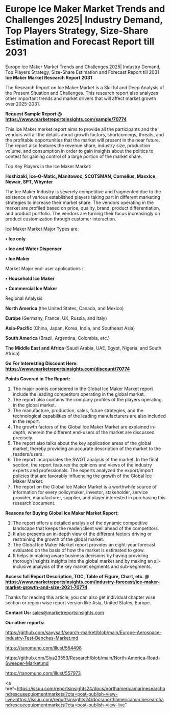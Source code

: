 # Europe Ice Maker Market Trends and Challenges 2025| Industry Demand, Top Players Strategy, Size-Share Estimation and Forecast Report till 2031
Europe Ice Maker Market Trends and Challenges 2025| Industry Demand, Top Players Strategy, Size-Share Estimation and Forecast Report till 2031
<strong>Ice Maker Market Research Report 2031</strong>

The Research Report on Ice Maker Market is a Skillful and Deep Analysis of the Present Situation and Challenges. This research report also analyzes other important trends and market drivers that will affect market growth over 2025-2031.

<strong>Request Sample Report @ <a href=https://www.marketreportsinsights.com/sample/70774>https://www.marketreportsinsights.com/sample/70774</a></strong>

This Ice Maker market report aims to provide all the participants and the vendors will all the details about growth factors, shortcomings, threats, and the profitable opportunities that the market will present in the near future. The report also features the revenue share, industry size, production volume, and consumption in order to gain insights about the politics to contest for gaining control of a large portion of the market share.

Top Key Players in the Ice Maker Market:

<strong>Hoshizaki, Ice-O-Matic, Manitowoc, SCOTSMAN, Cornelius, MaxxIce, Newair, SPT, Whynter</strong>

The Ice Maker Industry is severely competitive and fragmented due to the existence of various established players taking part in different marketing strategies to increase their market share. The vendors operating in the market are profiled based on price, quality, brand, product differentiation, and product portfolio. The vendors are turning their focus increasingly on product customization through customer interaction.

Ice Maker Market Major Types are:

<strong>• Ice only

• Ice and Water Dispenser

• Ice Maker</strong>

Market Major end-user applications :

<strong>• Household Ice Maker

• Commercial Ice Maker</strong>

Regional Analysis

</u><strong><b>North America</b></strong> (the United States, Canada, and Mexico)

<strong><b>Europe </b></strong>(Germany, France, UK, Russia, and Italy)

<strong><b>Asia-Pacific</b></strong> (China, Japan, Korea, India, and Southeast Asia)

<strong><b>South America</b></strong> (Brazil, Argentina, Colombia, etc.)

<strong><b>The Middle East and Africa</b></strong> (Saudi Arabia, UAE, Egypt, Nigeria, and South Africa)

<strong>Go For Interesting Discount Here: <a href=https://www.marketreportsinsights.com/discount/70774>https://www.marketreportsinsights.com/discount/70774</a></strong>

<strong>Points Covered in The Report:</strong>
<ol>
  <li>The major points considered in the Global Ice Maker Market report include the leading competitors operating in the global market.</li>
  <li>The report also contains the company profiles of the players operating in the global market.</li>
  <li>The manufacture, production, sales, future strategies, and the technological capabilities of the leading manufacturers are also included in the report.</li>
  <li>The growth factors of the Global Ice Maker Market are explained in-depth, wherein the different end-users of the market are discussed precisely.</li>
  <li>The report also talks about the key application areas of the global market, thereby providing an accurate description of the market to the readers/users.</li>
  <li>The report incorporates the SWOT analysis of the market. In the final section, the report features the opinions and views of the industry experts and professionals. The experts analyzed the export/import policies that are favorably influencing the growth of the Global Ice Maker Market.</li>
  <li>The report on the Global Ice Maker Market is a worthwhile source of information for every policymaker, investor, stakeholder, service provider, manufacturer, supplier, and player interested in purchasing this research document.</li>
</ol>
<strong>Reasons for Buying Global Ice Maker Market Report:</strong>

<ol>
  <li>The report offers a detailed analysis of the dynamic competitive landscape that keeps the reader/client well ahead of the competitors.</li>
  <li>It also presents an in-depth view of the different factors driving or restraining the growth of the global market.</li>
  <li>The Global Ice Maker Market report provides an eight-year forecast evaluated on the basis of how the market is estimated to grow.</li>
  <li>It helps in making aware business decisions by having providing thorough insights insights into the global market and by making an all-inclusive analysis of the key market segments and sub-segments.</li>
</ol>
<strong>Access full Report Description, TOC, Table of Figure, Chart, etc. @ <a href=https://www.marketreportsinsights.com/industry-forecast/ice-maker-market-growth-and-size-2021-70774>https://www.marketreportsinsights.com/industry-forecast/ice-maker-market-growth-and-size-2021-70774</a></strong>


Thanks for reading this article; you can also get individual chapter wise section or region wise report version like Asia, United States, Europe.

<strong>Contact Us:</strong>
sales@marketreportsinsights.com

<strong>Our other reports:</strong>

<a href=https://github.com/sayysaif/search-market/blob/main/Europe-Aerospace-Industry-Test-Benches-Market.md>https://github.com/sayysaif/search-market/blob/main/Europe-Aerospace-Industry-Test-Benches-Market.md</a>

<a href=https://tanomuno.com/illust/554498>https://tanomuno.com/illust/554498</a>

<a href=https://github.com/Siya23553/Research/blob/main/North-America-Road-Sweeper-Market.md>https://github.com/Siya23553/Research/blob/main/North-America-Road-Sweeper-Market.md</a>

<a href=https://tanomuno.com/illust/557973>https://tanomuno.com/illust/557973</a>

<a href=https://issuu.com/reportsinsights24/docs/northamericamarinesearchandrescueequipmentmarketsi?cta=post-publish-view-live>https://issuu.com/reportsinsights24/docs/northamericamarinesearchandrescueequipmentmarketsi?cta=post-publish-view-live</a>"
